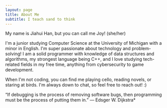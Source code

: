 ```yaml
---
layout: page
title: About Me
subtitle: I teach sand to think
---
```


My name is Jiahui Han, but you can call me Joy! (she/her)

I'm a junior studying Computer Science at the University of Michigan with a minor in English. I'm super passionate about technology and problem-solving! I am a solid programmer with knowledge of data structures and algorithms, my strongest language being C++, and I love studying tech-related fields in my free time, anything from cybersecurity to game development. 

When I'm not coding, you can find me playing cello, reading novels, or staring at birds. I'm always down to chat, so feel free to reach out! :)

“If debugging is the process of removing software bugs, then programming must be the process of putting them in.” ― Edsger W. Dijkstra*
